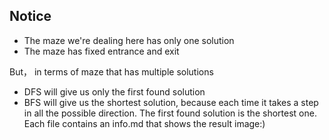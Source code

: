 ## Notice 
- The maze we're dealing here has only one solution
- The maze has fixed entrance and exit

But， in terms of maze that has multiple solutions
- DFS will give us only the first found solution
- BFS will give us the shortest solution, because each time it takes a step in all the possible direction. The first found solution is the shortest one.    
Each file contains an info.md that shows the result image:)
